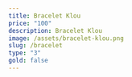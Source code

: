 ```yaml
---
title: Bracelet Klou
price: "100"
description: Bracelet Klou
image: /assets/bracelet-klou.png
slug: /bracelet
type: "3"
gold: false
---
```

